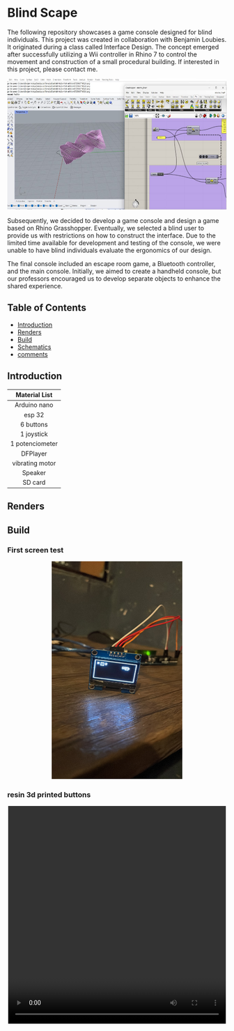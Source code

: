 # Blind Scape
The following repository showcases a game console designed for blind individuals. This project was created in collaboration with Benjamin Loubies. It originated during a class called Interface Design. The concept emerged after successfully utilizing a Wii controller in Rhino 7 to control the movement and construction of a small procedural building. If interested in this project, please contact me.

<p align="center">
  <img width="600" height="300" src=images\rhino_wii.jpg >
</p>
Subsequently, we decided to develop a game console and design a game based on Rhino Grasshopper. Eventually, we selected a blind user to provide us with restrictions on how to construct the interface. Due to the limited time available for development and testing of the console, we were unable to have blind individuals evaluate the ergonomics of our design.

The final console included an escape room game, a Bluetooth controller, and the main console. Initially, we aimed to create a handheld console, but our professors encouraged us to develop separate objects to enhance the shared experience.


## Table of Contents
- [Introduction](#Introduction)
- [Renders](#Renders)
- [Build](#Build)
- [Schematics](#Schematics)
- [comments](#comments)

## Introduction
| Material List|
|:-----:|
|Arduino nano|
|esp 32|
|6 buttons| 
|1 joystick|
|1 potenciometer|
|DFPlayer |
|vibrating motor|
|Speaker|
|SD card|



## Renders

## Build
###  First screen test
<p align="center">
  <img width="300" height="500" src=images\first_screen.jpg >
</p>

### resin 3d printed buttons
<p align="center">
<video width="500" height="500" controls>
  <source src="images\final_prot_but.MOV" type="video/mp4">
</video>
</p>